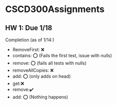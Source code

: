 # CSCD300Assignments

## HW 1: Due 1/18
Completion (as of 1/14:)

* RemoveFirst: ❌
* contains: ⭕ (Fails the first test, issue with nulls)
* remove: ⭕ (fails all tests with nulls)
* removeAllCopies: ❌
* add: ⭕ (only adds on head)
* get:❌
* remove:✔️
* add: ⭕ (Nothing happens)
  

